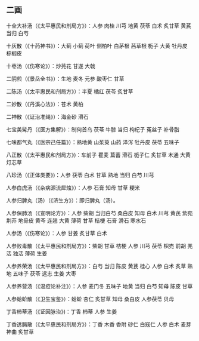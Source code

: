 ## 二画

十全大补汤（《太平惠民和剂局方》）：人参 肉桂 川芎 地黄 茯苓 白术 炙甘草 黄芪 当归 白芍

十灰散（《十药神书》）：大蓟 小蓟 荷叶 侧柏叶 白茅根 茜草根 栀子 大黄 牡丹皮 棕榈皮

十枣汤（《伤寒论》）：炒芫花 甘遂 大戟

二阴煎（《景岳全书》）：生地 麦冬 元参 酸枣仁 甘草

二陈汤（《太平惠民和剂局方》）：半夏 橘红 茯苓 炙甘草

二妙散（《丹溪心法》）：苍术 黄柏

二神散（《证治准绳》）：海金砂 滑石

七宝美髯丹（《医方集解》）：制何首乌 茯苓 牛膝 当归 枸杞子 菟丝子 补骨脂

七味都气丸（《医宗己任篇》）：熟地黄 山茱萸  山药 泽泻 牡丹皮 茯苓 五味子

八正散（《太平惠民和剂局方》)：车前子 瞿麦 萹蓄 滑石 栀子仁 炙甘草 木通 大黄 灯芯草

八珍汤（《正体类要》)：人参 茯苓 白术 甘草  熟地 当归 白芍 川芎

人参白虎汤（《杂病源流犀烛》）：人参 石膏 知母 甘草 粳米

人参归脾丸（汤）（《济生方》）：即归脾丸（汤）。

人参保肺汤（《宣明论方》）：人参 柴胡 当归白芍 桑白皮 知母 白术 川芎 黄芪 紫苑 荆芥 地骨皮 黄芩 连翘 大黄 薄荷 甘草 桔梗 石膏 滑石 寒水石

人参汤（《伤寒论》）：人参 甘姜 炙甘草 白术

人参败毒散（《太平惠民和剂局方》）：柴胡 甘草 桔梗 人参 川芎 茯苓 枳売 前胡 羌活 独活 薄荷 生姜

人参养荣汤（《太平惠民和剂局方》）：白芍 当归 陈皮 黄芪 桂心 人参 白术 炙草 熟地 五味子 茯苓 远志 生姜 大枣

人参养营汤（《温疫论补注》）：人参 麦门冬 五味子 地黄  当归 白芍 知母 陈皮 甘草

人参蛤蚧散（《卫生宝鉴》）：蛤蚧 杏仁 炙甘草  知母 桑白皮 人参茯苓 贝母

丁香柿蒂汤（《证因脉治》)：丁香 柿蒂 人参 生姜

丁香透膈散（《太平恵民和剂局方》）：丁香 木香 香附 砂仁 白寇仁 人参 白术 麦芽 神曲 炙甘草
